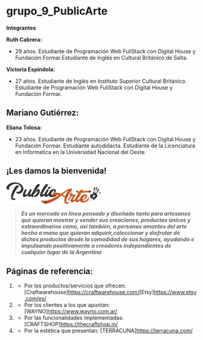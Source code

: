 # grupo_9_PublicArte

__**Integrantes**__

**Ruth Cabrera:**
- 29 años. Estudiante de Programación Web FullStack con Digital House y Fundación Formar.Estudiante de Inglés en Cultural Británico de Salta.

**Victoria Espíndola:**
- 27 años. Estudiante de Inglés en Instituto Superior Cultural Británico. Estudiante de Programación Web FullStack con Digital House y Fundación Formar.

**Mariano Gutiérrez:**
- 

**Eliana Tolosa:**
- 23 años. Estudiante de Programación Web FullStack con Digital House y Fundación Formar. Estudiante autodidacta. Estudiante de la Licenciatura en Informatica en la Universidad Nacional del Oeste.


## ¡Les damos la bienvenida!

<img src="/logotipo/logo-negro.png" width="250">


> ***Es un mercado en línea pensado y diseñado tanto para artesanos que quieran mostrar y vender sus creaciones, productos únicos y extraordinarios como, así también, a personas amantes del arte hecho a mano que quieran adquirir,coleccionar y disfrutar de dichos productos desde la comodidad de sus hogares, ayudando e impulsando positivamente a creadores independientes de cualquier lugar de la Argentina***

## Páginas de referencia:
1. - Por los productos/servicios que ofrecen: [Craftwarehouse]<https://craftwarehouse.com/>[Etsy]<https://www.etsy.com/es/>
2. - Por los clientes a los que apuntan: [WAYNO]<https://www.wayno.com.ar/>
3. - Por las funcionalidades implementadas: [CRAFTSHOP]<https://thecraftshop.in/>
4. - Por la estética que presentan: [TERRACUNA]<https://terracuna.com/>







